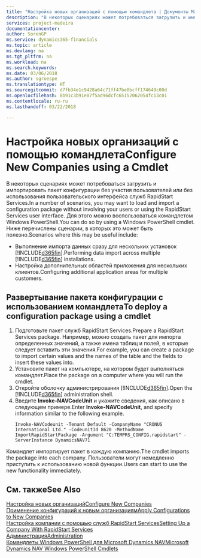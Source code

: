 ```yaml
---
title: "Настройка новых организаций с помощью командлета | Документы Майкрософт"
description: "В некоторых сценариях может потребоваться загрузить и импортировать пакет конфигурации без участия пользователей или без использования пользовательского интерфейса служб RapidStart Services. Для этого можно воспользоваться командлетом Windows PowerShell."
services: project-madeira
documentationcenter: 
author: SorenGP
ms.service: dynamics365-financials
ms.topic: article
ms.devlang: na
ms.tgt_pltfrm: na
ms.workload: na
ms.search.keywords: 
ms.date: 03/06/2018
ms.author: sgroespe
ms.translationtype: HT
ms.sourcegitcommit: d7fb34e1c9428a64c71ff47be8bcff174649c00d
ms.openlocfilehash: 8b91c3b91e07f5ad96dcfc65152062054fc13c01
ms.contentlocale: ru-ru
ms.lasthandoff: 03/22/2018

---
```

# <a name="configure-new-companies-using-a-cmdlet"></a><span data-ttu-id="9ac62-104">Настройка новых организаций с помощью командлета</span><span class="sxs-lookup"><span data-stu-id="9ac62-104">Configure New Companies using a Cmdlet</span></span>
<span data-ttu-id="9ac62-105">В некоторых сценариях может потребоваться загрузить и импортировать пакет конфигурации без участия пользователей или без использования пользовательского интерфейса служб RapidStart Services.</span><span class="sxs-lookup"><span data-stu-id="9ac62-105">In a number of scenarios, you may want to load and import a configuration package without involving your users or using the RapidStart Services user interface.</span></span> <span data-ttu-id="9ac62-106">Для этого можно воспользоваться командлетом Windows PowerShell.</span><span class="sxs-lookup"><span data-stu-id="9ac62-106">You can do so by using a Windows PowerShell cmdlet.</span></span> <span data-ttu-id="9ac62-107">Ниже перечислены сценарии, в которых это может быть полезно.</span><span class="sxs-lookup"><span data-stu-id="9ac62-107">Scenarios where this may be useful include:</span></span>  

- <span data-ttu-id="9ac62-108">Выполнение импорта данных сразу для нескольких установок [!INCLUDE[d365fin](includes/d365fin_md.md)].</span><span class="sxs-lookup"><span data-stu-id="9ac62-108">Performing data import across multiple [!INCLUDE[d365fin](includes/d365fin_md.md)] installations.</span></span>
- <span data-ttu-id="9ac62-109">Настройка дополнительных областей приложения для нескольких клиентов.</span><span class="sxs-lookup"><span data-stu-id="9ac62-109">Configuring additional application areas for multiple customers.</span></span>  

## <a name="to-deploy-a-configuration-package-using-a-cmdlet"></a><span data-ttu-id="9ac62-110">Развертывание пакета конфигурации с использованием командлета</span><span class="sxs-lookup"><span data-stu-id="9ac62-110">To deploy a configuration package using a cmdlet</span></span>  

1. <span data-ttu-id="9ac62-111">Подготовьте пакет служб RapidStart Services.</span><span class="sxs-lookup"><span data-stu-id="9ac62-111">Prepare a RapidStart Services package.</span></span> <span data-ttu-id="9ac62-112">Например, можно создать пакет для импорта определенных значений, а также имена таблиц и полей, в которые следует вставить эти значения.</span><span class="sxs-lookup"><span data-stu-id="9ac62-112">For example, you can create a package to import certain values and the names of the table and the fields to insert these values into.</span></span>  
2. <span data-ttu-id="9ac62-113">Установите пакет на компьютере, на котором будет выполняться командлет.</span><span class="sxs-lookup"><span data-stu-id="9ac62-113">Place the package on a computer where you will run the cmdlet.</span></span>  
3. <span data-ttu-id="9ac62-114">Откройте оболочку администрирования [!INCLUDE[d365fin](includes/d365fin_md.md)].</span><span class="sxs-lookup"><span data-stu-id="9ac62-114">Open the [!INCLUDE[d365fin](includes/d365fin_md.md)] administration shell.</span></span>  
4. <span data-ttu-id="9ac62-115">Введите **Invoke-NAVCodeUnit** и укажите сведения, как описано в следующем примере.</span><span class="sxs-lookup"><span data-stu-id="9ac62-115">Enter **Invoke-NAVCodeUnit**, and specify information similar to the following example.</span></span>  
    ```  
    Invoke-NAVCodeunit -Tenant Default -CompanyName "CRONUS International Ltd." -CodeunitId 8620 -MethodName ImportRapidStartPackage -Argument "C:TEMPRS_CONFIG.rapidstart" -ServerInstance DynamicsNAV71  

    ```
<span data-ttu-id="9ac62-116">Командлет импортирует пакет в каждую компанию.</span><span class="sxs-lookup"><span data-stu-id="9ac62-116">The cmdlet imports the package into each company.</span></span> <span data-ttu-id="9ac62-117">Пользователи могут немедленно приступить к использованию новой функции.</span><span class="sxs-lookup"><span data-stu-id="9ac62-117">Users can start to use the new functionality immediately.</span></span>  

## <a name="see-also"></a><span data-ttu-id="9ac62-118">См. также</span><span class="sxs-lookup"><span data-stu-id="9ac62-118">See Also</span></span>  
[<span data-ttu-id="9ac62-119">Настройка новых организаций</span><span class="sxs-lookup"><span data-stu-id="9ac62-119">Configure New Companies</span></span>](admin-how-to-configure-new-companies.md)  
[<span data-ttu-id="9ac62-120">Применение конфигураций к новым организациям</span><span class="sxs-lookup"><span data-stu-id="9ac62-120">Apply Configurations to New Companies</span></span>](admin-apply-configuration-to-new-companies.md)  
[<span data-ttu-id="9ac62-121">Настройка компании с помощью служб RapidStart Services</span><span class="sxs-lookup"><span data-stu-id="9ac62-121">Setting Up a Company With RapidStart Services</span></span>](admin-set-up-a-company-with-rapidstart.md)  
[<span data-ttu-id="9ac62-122">Администрация</span><span class="sxs-lookup"><span data-stu-id="9ac62-122">Administration</span></span>](admin-setup-and-administration.md)  
[<span data-ttu-id="9ac62-123">Командлеты Windows PowerShell для Microsoft Dynamics NAV</span><span class="sxs-lookup"><span data-stu-id="9ac62-123">Microsoft Dynamics NAV Windows PowerShell Cmdlets</span></span>](/dynamics-nav/microsoft-dynamics-nav-windows-powershell-cmdlets)

